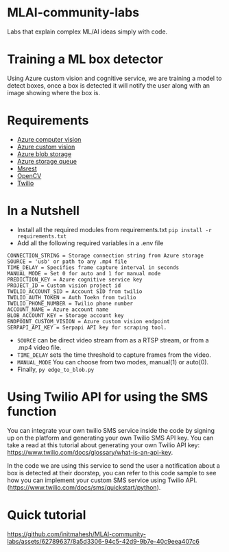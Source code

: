 # MLAI-community-labs
Labs that explain complex ML/AI ideas simply with code.

# Training a ML box detector
Using Azure custom vision and cognitive service, we are training a model to detect boxes, once a box is detected it will 
notify the user along with an image showing where the box is. 

# Requirements
- [Azure computer vision](https://github.com/Azure/azure-sdk-for-python)
- [Azure custom vision](https://github.com/Azure/azure-sdk-for-python)
- [Azure blob storage](https://pypi.org/project/azure-storage-blob/)
- [Azure storage queue](https://pypi.org/project/azure-storage-queue/)
- [Msrest](https://github.com/Azure/msrest-for-python)
- [OpenCV](https://github.com/opencv/opencv-python)
- [Twilio](https://github.com/twilio/twilio-python/)

# In a Nutshell
- Install all the required modules from requirements.txt `pip install -r requirements.txt`
- Add all the following required variables in a .env file
```env
CONNECTION_STRING = Storage connection string from Azure storage
SOURCE = 'usb' or path to any .mp4 file
TIME_DELAY = Specifies frame capture interval in seconds
MANUAL_MODE = Set 0 for auto and 1 for manual mode
PREDICTION_KEY = Azure cognitive service key
PROJECT_ID = Custom vision project id
TWILIO_ACCOUNT_SID = Account SID from twilio
TWILIO_AUTH_TOKEN = Auth Toekn from twilio
TWILIO_PHONE_NUMBER = Twilio phone number
ACCOUNT_NAME = Azure account name
BLOB_ACCOUNT_KEY = Storage account key
ENDPOINT_CUSTOM_VISION = Azure custom vision endpoint
SERPAPI_API_KEY = Serpapi API key for scraping tool.
```
- `SOURCE` can be direct video stream from as a RTSP stream, or from a .mp4 video file.
- `TIME_DELAY` sets the time threshold to capture frames from the video.
- `MANUAL_MODE` You can choose from two modes, manual(1) or auto(0).
- Finally, `py edge_to_blob.py`

# Using Twilio API for using the SMS function
You can integrate your own twilio SMS service inside the code by signing up on the platform and generating your own Twilio SMS API key. You can take a read at this tutorial about generating your own Twilio API key: https://www.twilio.com/docs/glossary/what-is-an-api-key.

In the code we are using this service to send the user a notification about a box is detected at their doorstep, you can refer to this code sample to see how you can implement your custom SMS service using Twilio API. (https://www.twilio.com/docs/sms/quickstart/python).

# Quick tutorial
https://github.com/initmahesh/MLAI-community-labs/assets/62789637/8a5d3306-94c5-42d9-9b7e-40c9eea407c6

